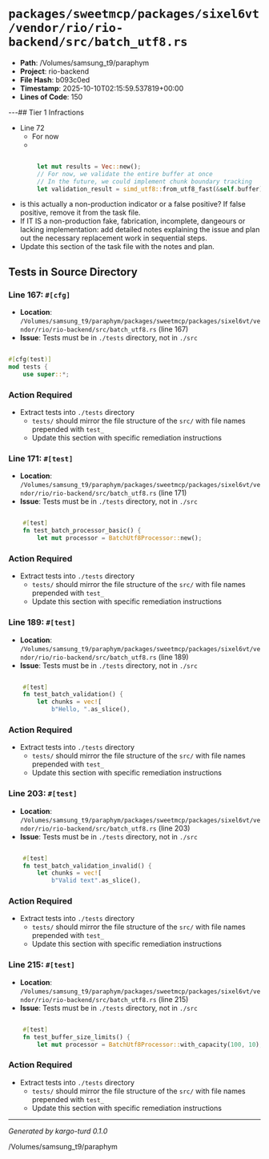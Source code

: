 # `packages/sweetmcp/packages/sixel6vt/vendor/rio/rio-backend/src/batch_utf8.rs`

- **Path**: /Volumes/samsung_t9/paraphym
- **Project**: rio-backend
- **File Hash**: b093c0ed  
- **Timestamp**: 2025-10-10T02:15:59.537819+00:00  
- **Lines of Code**: 150

---## Tier 1 Infractions 


- Line 72
  - For now
  - 

```rust

        let mut results = Vec::new();
        // For now, we validate the entire buffer at once
        // In the future, we could implement chunk boundary tracking
        let validation_result = simd_utf8::from_utf8_fast(&self.buffer);
```

- is this actually a non-production indicator or a false positive? If false positive, remove it from the task file.
- If IT IS a non-production fake, fabrication, incomplete, dangeours or lacking implementation: add detailed notes explaining the issue and plan out the necessary replacement work in sequential steps. 
- Update this section of the task file with the notes and plan.

## Tests in Source Directory


### Line 167: `#[cfg]`

- **Location**: `/Volumes/samsung_t9/paraphym/packages/sweetmcp/packages/sixel6vt/vendor/rio/rio-backend/src/batch_utf8.rs` (line 167)
- **Issue**: Tests must be in `./tests` directory, not in `./src`

```rust

#[cfg(test)]
mod tests {
    use super::*;

```

### Action Required

- Extract tests into `./tests` directory
  - `tests/` should mirror the file structure of the `src/` with file names prepended with `test_`
  - Update this section with specific remediation instructions
  


### Line 171: `#[test]`

- **Location**: `/Volumes/samsung_t9/paraphym/packages/sweetmcp/packages/sixel6vt/vendor/rio/rio-backend/src/batch_utf8.rs` (line 171)
- **Issue**: Tests must be in `./tests` directory, not in `./src`

```rust

    #[test]
    fn test_batch_processor_basic() {
        let mut processor = BatchUtf8Processor::new();

```

### Action Required

- Extract tests into `./tests` directory
  - `tests/` should mirror the file structure of the `src/` with file names prepended with `test_`
  - Update this section with specific remediation instructions
  


### Line 189: `#[test]`

- **Location**: `/Volumes/samsung_t9/paraphym/packages/sweetmcp/packages/sixel6vt/vendor/rio/rio-backend/src/batch_utf8.rs` (line 189)
- **Issue**: Tests must be in `./tests` directory, not in `./src`

```rust

    #[test]
    fn test_batch_validation() {
        let chunks = vec![
            b"Hello, ".as_slice(),
```

### Action Required

- Extract tests into `./tests` directory
  - `tests/` should mirror the file structure of the `src/` with file names prepended with `test_`
  - Update this section with specific remediation instructions
  


### Line 203: `#[test]`

- **Location**: `/Volumes/samsung_t9/paraphym/packages/sweetmcp/packages/sixel6vt/vendor/rio/rio-backend/src/batch_utf8.rs` (line 203)
- **Issue**: Tests must be in `./tests` directory, not in `./src`

```rust

    #[test]
    fn test_batch_validation_invalid() {
        let chunks = vec![
            b"Valid text".as_slice(),
```

### Action Required

- Extract tests into `./tests` directory
  - `tests/` should mirror the file structure of the `src/` with file names prepended with `test_`
  - Update this section with specific remediation instructions
  


### Line 215: `#[test]`

- **Location**: `/Volumes/samsung_t9/paraphym/packages/sweetmcp/packages/sixel6vt/vendor/rio/rio-backend/src/batch_utf8.rs` (line 215)
- **Issue**: Tests must be in `./tests` directory, not in `./src`

```rust

    #[test]
    fn test_buffer_size_limits() {
        let mut processor = BatchUtf8Processor::with_capacity(100, 10);

```

### Action Required

- Extract tests into `./tests` directory
  - `tests/` should mirror the file structure of the `src/` with file names prepended with `test_`
  - Update this section with specific remediation instructions
  

---

*Generated by kargo-turd 0.1.0*

/Volumes/samsung_t9/paraphym